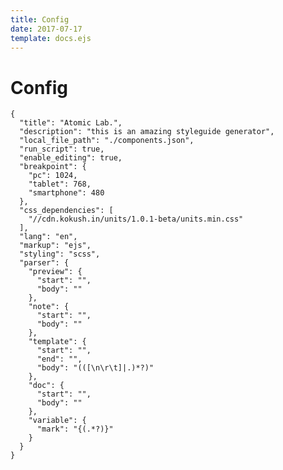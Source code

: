 ```yaml
---
title: Config
date: 2017-07-17
template: docs.ejs
---
```


<h1 class="uc-section-title">Config</h1>

<div class="uc-code-unit"><pre>
<code class="json">{
  "title": "Atomic Lab.",
  "description": "this is an amazing styleguide generator",
  "local_file_path": "./components.json",
  "run_script": true,
  "enable_editing": true,
  "breakpoint": {
    "pc": 1024,
    "tablet": 768,
    "smartphone": 480
  },
  "css_dependencies": [
    "//cdn.kokush.in/units/1.0.1-beta/units.min.css"
  ],
  "lang": "en",
  "markup": "ejs",
  "styling": "scss",
  "parser": {
    "preview": {
      "start": "<!--@preview",
      "end": "-->",
      "body": "<!--@preview(([\n\r\t]|.)*?)-->"
    },
    "note": {
      "start": "<!--@note",
      "end": "-->",
      "body": "<!--@note(([\n\r\t]|.)*?)-->"
    },
    "template": {
      "start": "<!--@template(.*?)-->",
      "end": "<!--@\/template(.*?)-->",
      "body": "<!--@template(.*?)-->(([\n\r\t]|.)*?)<!--@\/template(.*?)-->"
    },
    "doc": {
      "start": "<!--@doc",
      "end": "-->",
      "body": "<!--@doc(([\n\r\t]|.)*?)-->"
    },
    "variable": {
      "mark": "{(.*?)}"
    }
  }
}</code></pre></div>